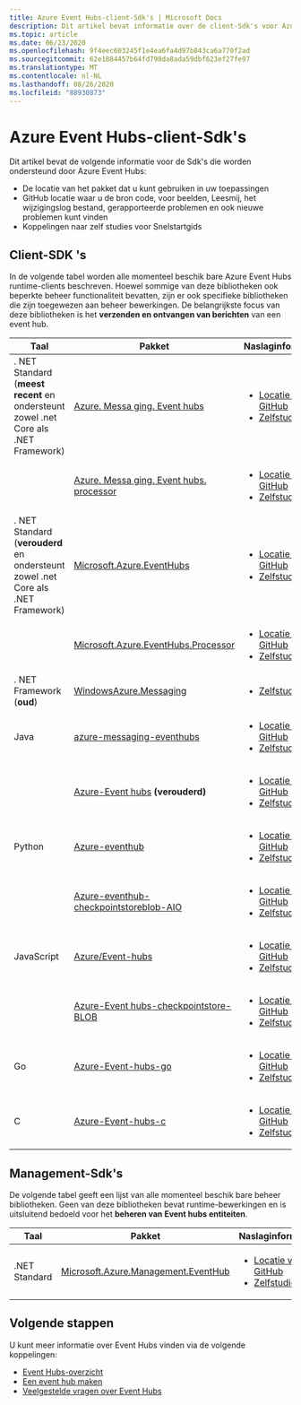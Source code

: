 ```yaml
---
title: Azure Event Hubs-client-Sdk's | Microsoft Docs
description: Dit artikel bevat informatie over de client-Sdk's voor Azure Event Hubs.
ms.topic: article
ms.date: 06/23/2020
ms.openlocfilehash: 9f4eec603245f1e4ea6fa4d97b843ca6a770f2ad
ms.sourcegitcommit: 62e1884457b64fd798da8ada59dbf623ef27fe97
ms.translationtype: MT
ms.contentlocale: nl-NL
ms.lasthandoff: 08/26/2020
ms.locfileid: "88930873"
---
```

# <a name="azure-event-hubs---client-sdks"></a>Azure Event Hubs-client-Sdk's
Dit artikel bevat de volgende informatie voor de Sdk's die worden ondersteund door Azure Event Hubs: 

- De locatie van het pakket dat u kunt gebruiken in uw toepassingen 
- GitHub locatie waar u de bron code, voor beelden, Leesmij, het wijzigingslog bestand, gerapporteerde problemen en ook nieuwe problemen kunt vinden 
- Koppelingen naar zelf studies voor Snelstartgids 

## <a name="client-sdks"></a>Client-SDK 's
In de volgende tabel worden alle momenteel beschik bare Azure Event Hubs runtime-clients beschreven. Hoewel sommige van deze bibliotheken ook beperkte beheer functionaliteit bevatten, zijn er ook specifieke bibliotheken die zijn toegewezen aan beheer bewerkingen. De belangrijkste focus van deze bibliotheken is het **verzenden en ontvangen van berichten** van een event hub.

| Taal | Pakket | Naslaginformatie | 
| -------- | ------- | --------------- | 
| . NET Standard (**meest recent** en ondersteunt zowel .net Core als .NET Framework) | [Azure. Messa ging. Event hubs](https://www.nuget.org/packages/Azure.Messaging.EventHubs/) |<ul><li>[Locatie van GitHub](https://github.com/Azure/azure-sdk-for-net/tree/master/sdk/eventhub/Azure.Messaging.EventHubs)</li><li>[Zelfstudie](event-hubs-dotnet-standard-getstarted-send.md)</li></ul> |
|       | [Azure. Messa ging. Event hubs. processor](https://www.nuget.org/packages/Azure.Messaging.EventHubs.Processor/) | <ul><li>[Locatie van GitHub](https://github.com/Azure/azure-sdk-for-net/tree/master/sdk/eventhub/Azure.Messaging.EventHubs.Processor)</li><li>[Zelfstudie](event-hubs-dotnet-standard-getstarted-send.md)</li></ul> |
| . NET Standard (**verouderd** en ondersteunt zowel .net Core als .NET Framework) | [Microsoft.Azure.EventHubs](https://www.nuget.org/packages/Microsoft.Azure.EventHubs/) | <ul><li>[Locatie van GitHub](https://github.com/Azure/azure-sdk-for-net/tree/master/sdk/eventhub/Microsoft.Azure.EventHubs)</li><li>[Zelfstudie](event-hubs-dotnet-standard-getstarted-send.md)</li></ul> | 
|       | [Microsoft.Azure.EventHubs.Processor](https://www.nuget.org/packages/Microsoft.Azure.EventHubs.Processor) | <ul><li>[Locatie van GitHub](https://github.com/Azure/azure-sdk-for-net/tree/master/sdk/eventhub/Microsoft.Azure.EventHubs.Processor)</li><li>[Zelfstudie](event-hubs-dotnet-standard-getstarted-send.md)</li></ul> |
| . NET Framework (**oud**) | [WindowsAzure.Messaging](https://www.nuget.org/packages/WindowsAzure.ServiceBus/) |<ul><li>[Zelfstudie](event-hubs-dotnet-framework-getstarted-send.md)</li></ul> |
| Java | [azure-messaging-eventhubs](https://search.maven.org/search?q=a:azure-messaging-eventhubs) | <ul><li>[Locatie van GitHub](https://github.com/Azure/azure-sdk-for-java/tree/master/sdk/eventhubs/azure-messaging-eventhubs)</li><li>[Zelfstudie](event-hubs-java-get-started-send.md)</li></ul> |
|      | [Azure-Event hubs](https://search.maven.org/search?q=a:azure-eventhubs) **(verouderd)** | <ul><li>[Locatie van GitHub](https://github.com/Azure/azure-sdk-for-java/tree/master/sdk/eventhubs/microsoft-azure-eventhubs)</li><li>[Zelfstudie](event-hubs-java-get-started-send.md)</li></ul> |
| Python |  [Azure-eventhub](https://pypi.org/project/azure-eventhub/) | <ul><li>[Locatie van GitHub](https://github.com/Azure/azure-sdk-for-python/tree/master/sdk/eventhub/azure-eventhub)</li><li>[Zelfstudie](event-hubs-python-get-started-send.md)</li></ul> |
|        | [Azure-eventhub-checkpointstoreblob-AIO](https://pypi.org/project/azure-eventhub-checkpointstoreblob-aio/) | <ul><li>[Locatie van GitHub](https://github.com/Azure/azure-sdk-for-python/tree/master/sdk/eventhub/azure-eventhub-checkpointstoreblob-aio)</li><li>[Zelfstudie](event-hubs-python-get-started-send.md)</li></ul> |
| JavaScript | [Azure/Event-hubs](https://www.npmjs.com/package/@azure/event-hubs) | <ul><li>[Locatie van GitHub](https://github.com/Azure/azure-sdk-for-js/tree/master/sdk/eventhub/event-hubs)</li><li>[Zelfstudie](event-hubs-node-get-started-send.md)</li></ul> |
|            | [Azure-Event hubs-checkpointstore-BLOB](https://www.npmjs.com/package/@azure/eventhubs-checkpointstore-blob) | <ul><li>[Locatie van GitHub](https://github.com/Azure/azure-sdk-for-js/tree/master/sdk/eventhub/eventhubs-checkpointstore-blob)</li><li>[Zelfstudie](event-hubs-node-get-started-send.md)</li></ul> |
| Go | [Azure-Event-hubs-go](https://github.com/Azure/azure-event-hubs-go) | <ul><li>[Locatie van GitHub](https://github.com/Azure/azure-event-hubs-go)</li><li>[Zelfstudie](event-hubs-go-get-started-send.md)</li></ul> |
| C | [Azure-Event-hubs-c](https://github.com/Azure/azure-event-hubs-c) | <ul><li>[Locatie van GitHub](https://github.com/Azure/azure-event-hubs-c)</li><li>[Zelfstudie](event-hubs-c-getstarted-send.md)</li></ul> |

## <a name="management-sdks"></a>Management-Sdk's
De volgende tabel geeft een lijst van alle momenteel beschik bare beheer bibliotheken. Geen van deze bibliotheken bevat runtime-bewerkingen en is uitsluitend bedoeld voor het **beheren van Event hubs entiteiten**.

| Taal | Pakket | Naslaginformatie | 
| -------- | ------- | --------------- | 
| .NET Standard | [Microsoft.Azure.Management.EventHub](https://www.nuget.org/packages/Microsoft.Azure.Management.EventHub) |<ul><li>[Locatie van GitHub](https://github.com/Azure/azure-sdk-for-net/tree/master/sdk/eventhub/Microsoft.Azure.Management.EventHub)</li><li>[Zelfstudie](event-hubs-dotnet-standard-getstarted-send.md)</li></ul> |


## <a name="next-steps"></a>Volgende stappen

U kunt meer informatie over Event Hubs vinden via de volgende koppelingen:

* [Event Hubs-overzicht](./event-hubs-about.md)
* [Een event hub maken](event-hubs-create.md)
* [Veelgestelde vragen over Event Hubs](event-hubs-faq.md)
